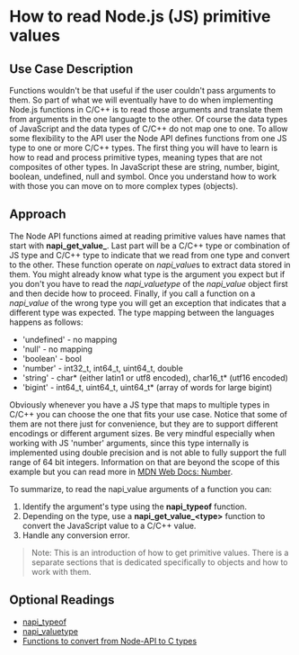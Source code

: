 # How to read Node.js (JS) primitive values

## Use Case Description

Functions wouldn't be that useful if the user couldn't pass arguments to them. So part of what we will eventually have to do when implementing Node.js functions in C/C++ is to read those arguments and translate them from arguments in the one languagte to the other. Of course the data types of JavaScript and the data types of C/C++ do not map one to one. To allow some flexibility to the API user the Node API defines functions from one JS type to one or more C/C++ types. The first thing you will have to learn is how to read and process primitive types, meaning types that are not composites of other types. In JavaScript these are string, number, bigint, boolean, undefined, null and symbol. Once you understand how to work with those you can move on to more complex types (objects).


## Approach

The Node API functions aimed at reading primitive values have names that start with **napi_get_value_**.  Last part will be a C/C++ type or combination of JS type and C/C++ type to indicate that we read from one type and convert to the other. These function operate on *napi_value*s to extract data stored in them. You might already know what type is the argument you expect but if you don't you have to read the *napi_valuetype* of the *napi_value* object first and then decide how to proceed. Finally, if you call a function on a *napi_value* of the wrong type you will get an exception that indicates that a different type was expected. The type mapping between the languages happens as follows:

* 'undefined' - no mapping
* 'null' - no mapping
* 'boolean' - bool
* 'number' - int32_t, int64_t, uint64_t, double
* 'string' - char* (either latin1 or utf8 encoded), char16_t* (utf16 encoded)
* 'bigint' - int64_t, uint64_t, uint64_t* (array of words for large bigint) 

Obviously whenever you have a JS type that maps to multiple types in C/C++ you can choose the one that fits your use case. Notice that some of them are not there just for convenience, but they are to support different encodings or different argument sizes. Be very mindful especially when working with JS 'number' arguments, since this type internally is implemented using double precision and is not able to fully support the full range of 64 bit integers. Information on that are beyond the scope of this example but you can read more in [MDN Web Docs: Number](https://developer.mozilla.org/en-US/docs/Web/JavaScript/Reference/Global_Objects/Number).

To summarize, to read the napi_value arguments of a function you can:
1. Identify the argument's type using the **napi_typeof** function.
2. Depending on the type, use a **napi_get_value_\<type\>** function to convert the JavaScript value to a C/C++ value. 
3. Handle any conversion error.

> Note: This is an introduction of how to get primitive values. There is a separate sections that is dedicated specifically to objects and how to work with them.

## Optional Readings
* [napi_typeof](https://nodejs.org/api/n-api.html#napi_typeof)
* [napi_valuetype](https://nodejs.org/api/n-api.html#napi_valuetype)
* [Functions to convert from Node-API to C types](https://nodejs.org/api/n-api.html#functions-to-convert-from-node-api-to-c-types)